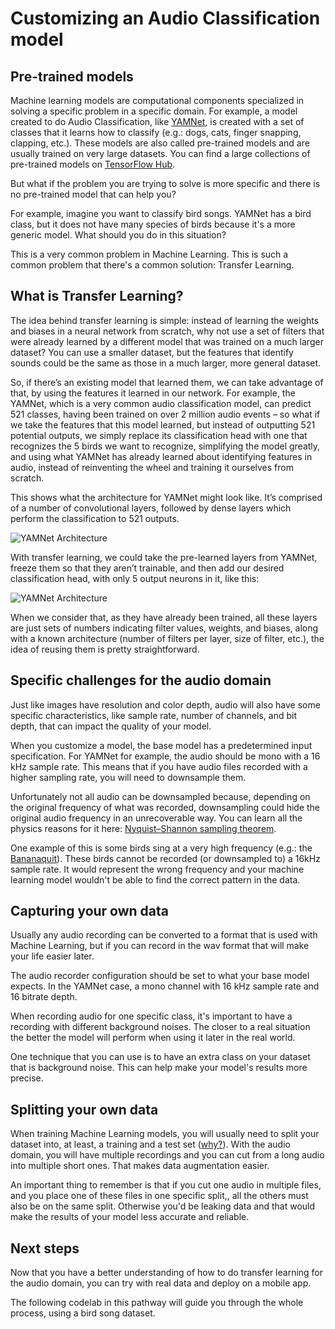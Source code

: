 # Customizing an Audio Classification model

## Pre-trained models

Machine learning models are computational components specialized in solving a specific problem in a specific domain. For example, a model created to do Audio Classification, like [YAMNet](https://tfhub.dev/google/yamnet/1), is created with a set of classes that it learns how to classify (e.g.: dogs, cats, finger snapping, clapping, etc.). These models are also called pre-trained models and are usually trained on very large datasets. You can find a large collections of pre-trained models on [TensorFlow Hub](http://tfhu.dev).

But what if the problem you are trying to solve is more specific and there is no pre-trained model that can help you?

For example, imagine you want to classify bird songs. YAMNet has a bird class, but it does not have many species of birds because it's a more generic model. What should you do in this situation?

This is a very common problem in Machine Learning. This is such a common problem that there's a common solution: Transfer Learning.

## What is Transfer Learning?
The idea behind transfer learning is simple: instead of learning the weights and biases in a neural network from scratch, why not use a set of filters that were already learned by a different model that was trained on a much larger dataset? You can use a smaller dataset, but the features that identify sounds could be the same as those in a much larger, more general dataset. 

So, if there’s an existing model that learned them, we can take advantage of that, by using the features it learned in our network. For example, the YAMNet, which is a very common audio classification model, can predict 521 classes, having been trained on over 2 million audio events – so what if we take the features that this model learned, but instead of outputting 521 potential outputs, we simply replace its classification head with one that recognizes the 5 birds we want to recognize, simplifying the model greatly, and using what YAMNet has already learned about identifying features in audio, instead of reinventing the wheel and training it ourselves from scratch. 

This shows what the architecture for YAMNet might look like. It’s comprised of a number of convolutional layers, followed by dense layers which perform the classification to 521 outputs.

![YAMNet Architecture](/transfer_learning_fig_1.png)

With transfer learning, we could take the pre-learned layers from YAMNet, freeze them so that they aren’t trainable, and then add our desired classification head, with only 5 output neurons in it, like this:

![YAMNet Architecture](/transfer_learning_fig_2.png)

When we consider that, as they have already been trained, all these layers are just sets of numbers indicating filter values, weights, and biases, along with a known architecture (number of filters per layer, size of filter, etc.), the idea of reusing them is pretty straightforward.

## Specific challenges for the audio domain

Just like images have resolution and color depth, audio will also have some specific characteristics, like sample rate, number of channels, and bit depth, that can impact the quality of your model.

When you customize a model, the base model has a predetermined input specification. For YAMNet for example, the audio should be mono with a 16 kHz sample rate. This means that if you have audio files recorded with a higher sampling rate, you will need to downsample them. 

Unfortunately not all audio can be downsampled because, depending on the original frequency of what was recorded, downsampling could hide the original audio frequency in an unrecoverable way. You can learn all the physics reasons for it here: [Nyquist–Shannon sampling theorem](https://en.wikipedia.org/wiki/Nyquist%E2%80%93Shannon_sampling_theorem). 

One example of this is some birds sing at a very high frequency (e.g.: the [Bananaquit](https://www.xeno-canto.org/species/Coereba-flaveola?view=3)). These birds cannot be recorded (or downsampled to) a 16kHz sample rate. It would represent the wrong frequency and your machine learning model wouldn't be able to find the correct pattern in the data.

## Capturing your own data

Usually any audio recording can be converted to a format that is used with Machine Learning, but if you can record in the wav format that will make your life easier later.

The audio recorder configuration should be set to what your base model expects. In the YAMNet case, a mono channel with 16 kHz sample rate and 16 bitrate depth.

When recording audio for one specific class, it's important to have a recording with different background noises. The closer to a real situation the better the model will perform when using it later in the real world.

One technique that  you can use is to have an extra class on your dataset that is background noise. This can help make your model's results more precise.

## Splitting your own data

When training Machine Learning models, you will usually need to split your dataset into, at least, a training and a test set ([why?](https://developers.google.com/machine-learning/crash-course/training-and-test-sets/splitting-data)). With the audio domain, you will have multiple recordings and you can cut from a long audio into multiple short ones. That makes data augmentation easier.

An important thing to remember is that if you cut one audio in multiple files, and you place one of these files in one specific split,, all the others must also be on the same split. Otherwise you'd be leaking data and that would make the results of your model less accurate and reliable.

## Next steps

Now that you have a better understanding of how to do transfer learning for the audio domain, you can try with real data and deploy on a mobile app.

The following codelab in this pathway will guide you through the whole process, using a bird song dataset.
